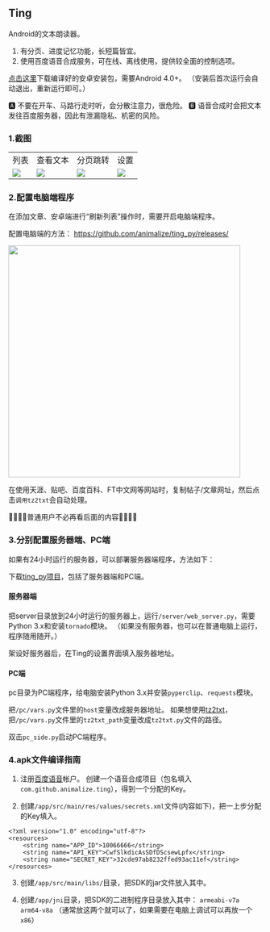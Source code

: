 ## Ting

Android的文本朗读器。

1. 有分页、进度记忆功能，长短篇皆宜。
2. 使用百度语音合成服务，可在线、离线使用，提供较全面的控制选项。

[点击这里](https://github.com/animalize/Ting_Android/releases)下载编译好的安卓安装包，需要Android 4.0+。
（安装后首次运行会自动退出，重新运行即可。）

🅰 不要在开车、马路行走时听，会分散注意力，很危险。
🅱 语音合成时会把文本发往百度服务器，因此有泄漏隐私、机密的风险。

### 1.截图

<table>
<tr>
<td>列表</td><td>查看文本</td><td>分页跳转</td><td>设置</td>
</tr>
<tr>
<td><img src="https://github.com/animalize/pics/raw/master/Ting/a.png" /></td>
<td><img src="https://github.com/animalize/pics/raw/master/Ting/b.png" /></td>
<td><img src="https://github.com/animalize/pics/raw/master/Ting/c.png" /></td>
<td><img src="https://github.com/animalize/pics/raw/master/Ting/d.png" /></td>
</tr>
</table>

### 2.配置电脑端程序

在添加文章、安卓端进行“刷新列表”操作时，需要开启电脑端程序。

配置电脑端的方法：
https://github.com/animalize/ting_py/releases/

<img width="460" src="https://raw.githubusercontent.com/animalize/pics/master/Ting/pc.PNG" />

在使用天涯、贴吧、百度百科、FT中文网等网站时，复制帖子/文章网址，然后点击`调用tz2txt`会自动处理。

🔸🔸🔸🔸普通用户不必再看后面的内容🔸🔸🔸🔸

### 3.分别配置服务器端、PC端

如果有24小时运行的服务器，可以部署服务器端程序，方法如下：

下载[ting_py项目](https://github.com/animalize/ting_py)，包括了服务器端和PC端。

#### 服务器端
把server目录放到24小时运行的服务器上，运行`/server/web_server.py`，需要Python 3.x和安装`tornado`模块。
（如果没有服务器，也可以在普通电脑上运行，程序随用随开。）

架设好服务器后，在Ting的设置界面填入服务器地址。

#### PC端
pc目录为PC端程序，给电脑安装Python 3.x并安装`pyperclip`、`requests`模块。

把`/pc/vars.py`文件里的`host`变量改成服务器地址。
如果想使用[tz2txt](https://github.com/animalize/tz2txt)，把`/pc/vars.py`文件里的`tz2txt_path`变量改成`tz2txt.py`文件的路径。

双击`pc_side.py`启动PC端程序。

### 4.apk文件编译指南

1.  注册[百度语音](http://yuyin.baidu.com)帐户。
创建一个语音合成项目（包名填入`com.github.animalize.ting`），得到一个分配的Key。

2.  创建`/app/src/main/res/values/secrets.xml`文件(内容如下)，把一上步分配的Key填入。
```
<?xml version="1.0" encoding="utf-8"?>
<resources>
    <string name="APP_ID">10066666</string>
    <string name="API_KEY">CwfSlkdicAsSDfDScsewLpfx</string>
    <string name="SECRET_KEY">32cde97ab8232ffed93ac11ef</string>
</resources>
```

3.  创建`/app/src/main/libs/`目录，把SDK的jar文件放入其中。

4.  创建`/app/jni`目录，把SDK的二进制程序目录放入其中：
`armeabi-v7a`
`arm64-v8a`
（通常放这两个就可以了，如果需要在电脑上调试可以再放一个`x86`）
